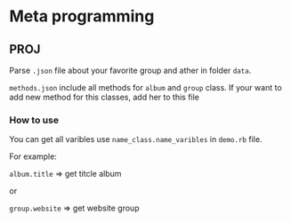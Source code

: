 # Meta programming

## PROJ

Parse `.json` file about your favorite group and ather in folder `data`.

`methods.json` include all methods for `album` and `group` class. If your want to add new method for this classes, add her to this file 

### How to use

You can get all varibles use `name_class.name_varibles` in `demo.rb` file.

For example: 
  
  `album.title` => get titcle album

  or

  `group.website` => get website group

